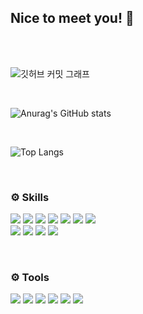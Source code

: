 ## Nice to meet you! 👋

</br></br>

![깃허브 커밋 그래프](https://github-readme-activity-graph.vercel.app/graph?username=useBottle&theme=react-dark)

</br>

![Anurag's GitHub stats](https://github-readme-stats.vercel.app/api?username=useBottle&show_icons=true&theme=radical)

</br>

![Top Langs](https://github-readme-stats.vercel.app/api/top-langs/?username=useBottle&layout=compact)

</br>

### ⚙️ Skills </br>

<img src="https://img.shields.io/badge/html5-e34f26?style=for-the-badge&logo=html5&logoColor=white"> <img src="https://img.shields.io/badge/css3-1572b6?style=for-the-badge&logo=css3&logoColor=white"> <img src="https://img.shields.io/badge/sass-cc6699?style=for-the-badge&logo=sass&logoColor=white"> <img src="https://img.shields.io/badge/javascript-f7df1e?style=for-the-badge&logo=javascript&logoColor=black"> <img src="https://img.shields.io/badge/typescript-3178c6?style=for-the-badge&logo=typescript&logoColor=white"> <img src="https://img.shields.io/badge/react-61dafb?style=for-the-badge&logo=react&logoColor=black"> <img src="https://img.shields.io/badge/redux-764abc?style=for-the-badge&logo=redux&logoColor=white">
</br>
<img src="https://img.shields.io/badge/next.js-ffffff?style=for-the-badge&logo=next.js&logoColor=black"> <img src="https://img.shields.io/badge/node.js-5fa04e?style=for-the-badge&logo=node.js&logoColor=white"> <img src="https://img.shields.io/badge/express-000000?style=for-the-badge&logo=express&logoColor=white"> <img src="https://img.shields.io/badge/mongodb-47a248?style=for-the-badge&logo=mongodb&logoColor=white">

</br>

### ⚙️ Tools </br>

<img src="https://img.shields.io/badge/npm-cb3837?style=for-the-badge&logo=npm&logoColor=white"> <img src="https://img.shields.io/badge/yarn-2c8ebb?style=for-the-badge&logo=yarn&logoColor=white"> <img src="https://img.shields.io/badge/git-f05032?style=for-the-badge&logo=git&logoColor=white"> <img src="https://img.shields.io/badge/github-181717?style=for-the-badge&logo=github&logoColor=white"> <img src="https://img.shields.io/badge/notion-ffffff?style=for-the-badge&logo=notion&logoColor=black"> <img src="https://img.shields.io/badge/obsidian-7c3aed?style=for-the-badge&logo=obsidian&logoColor=white">



<!--
**useBottle/useBottle** is a ✨ _special_ ✨ repository because its `README.md` (this file) appears on your GitHub profile.

Here are some ideas to get you started:

- 🔭 I’m currently working on ...
- 🌱 I’m currently learning ...
- 👯 I’m looking to collaborate on ...
- 🤔 I’m looking for help with ...
- 💬 Ask me about ...
- 📫 How to reach me: ...
- 😄 Pronouns: ...
- ⚡ Fun fact: ...
-->
